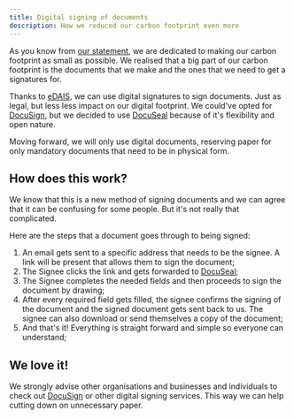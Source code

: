 ```yaml
---
title: Digital signing of documents
description: How we reduced our carbon footprint even more
---
```


As you know from [our statement](/info/sustainability), we are dedicated to making
our carbon footprint as small as possible. We realised that a big part of our carbon footprint is the documents that we make
and the ones that we need to get a signatures for.

Thanks to [eDAIS](https://digital-strategy.ec.europa.eu/en/policies/eidas-regulation), we can 
use digital signatures to sign documents. Just as legal, but less
less impact on our digital footprint. We could've opted for [DocuSign](https://docusign.com),
but we decided to use [DocuSeal](https://docuseal.eu) because of it's flexibility and open nature.

Moving forward, we will only use digital documents, reserving paper for only mandatory documents that
need to be in physical form.

## How does this work?

We know that this is a new method of signing documents and we can agree that it can be confusing
for some people. But it's not really that complicated.

Here are the steps that a document goes through to being signed:
1. An email gets sent to a specific address that needs to be the signee. A link
will be present that allows them to sign the document;
2. The Signee clicks the link and gets forwarded to [DocuSeal](https://docuseal.eu);
3. The Signee completes the needed fields and then proceeds to sign the document by drawing;
4. After every required field gets filled, the signee confirms the signing of the document and
the signed document gets sent back to us. The signee can also download or send themselves a copy
of the document;
5. And that's it! Everything is straight forward and simple so everyone can understand;

## We love it!

We strongly advise other organisations and businesses and individuals to check out [DocuSign](https://docusign.com) 
or other digital signing services. This way we can help cutting down on unnecessary paper.